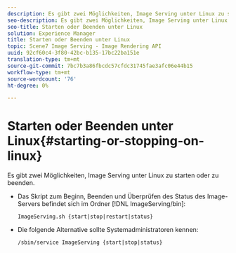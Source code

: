```yaml
---
description: Es gibt zwei Möglichkeiten, Image Serving unter Linux zu starten oder zu beenden.
seo-description: Es gibt zwei Möglichkeiten, Image Serving unter Linux zu starten oder zu beenden.
seo-title: Starten oder Beenden unter Linux
solution: Experience Manager
title: Starten oder Beenden unter Linux
topic: Scene7 Image Serving - Image Rendering API
uuid: 92cf60c4-3f80-42bc-b135-17bc22ba151e
translation-type: tm+mt
source-git-commit: 7bc7b3a86fbcdc57cfdc31745fae3afc06e44b15
workflow-type: tm+mt
source-wordcount: '76'
ht-degree: 0%

---
```



# Starten oder Beenden unter Linux{#starting-or-stopping-on-linux}

Es gibt zwei Möglichkeiten, Image Serving unter Linux zu starten oder zu beenden.

* Das Skript zum Beginn, Beenden und Überprüfen des Status des Image-Servers befindet sich im Ordner [!DNL ImageServing/bin]:

   `ImageServing.sh {start|stop|restart|status}`
* Die folgende Alternative sollte Systemadministratoren kennen:

   `/sbin/service ImageServing {start|stop|status}`
